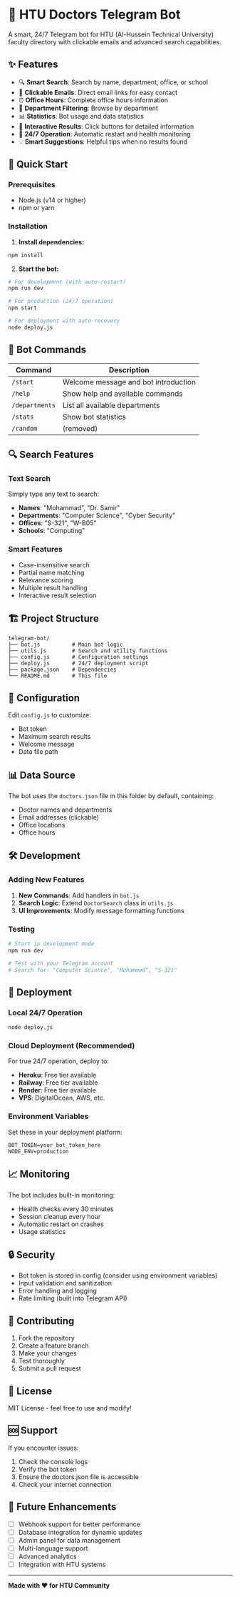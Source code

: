 # 🤖 HTU Doctors Telegram Bot

A smart, 24/7 Telegram bot for HTU (Al-Hussein Technical University) faculty directory with clickable emails and advanced search capabilities.

## ✨ Features

- 🔍 **Smart Search**: Search by name, department, office, or school
- 📧 **Clickable Emails**: Direct email links for easy contact
- ⏰ **Office Hours**: Complete office hours information
- 🏢 **Department Filtering**: Browse by department
- 📊 **Statistics**: Bot usage and data statistics
- 🎯 **Interactive Results**: Click buttons for detailed information
- 🔄 **24/7 Operation**: Automatic restart and health monitoring
- 💡 **Smart Suggestions**: Helpful tips when no results found

## 🚀 Quick Start

### Prerequisites
- Node.js (v14 or higher)
- npm or yarn

### Installation

1. **Install dependencies:**
```bash
npm install
```

2. **Start the bot:**
```bash
# For development (with auto-restart)
npm run dev

# For production (24/7 operation)
npm start

# For deployment with auto-recovery
node deploy.js
```

## 📱 Bot Commands

| Command | Description |
|---------|-------------|
| `/start` | Welcome message and bot introduction |
| `/help` | Show help and available commands |
| `/departments` | List all available departments |
| `/stats` | Show bot statistics |
| `/random` | (removed) |

## 🔍 Search Features

### Text Search
Simply type any text to search:
- **Names**: "Mohammad", "Dr. Samir"
- **Departments**: "Computer Science", "Cyber Security"
- **Offices**: "S-321", "W-B05"
- **Schools**: "Computing"

### Smart Features
- Case-insensitive search
- Partial name matching
- Relevance scoring
- Multiple result handling
- Interactive result selection

## 🏗️ Project Structure

```
telegram-bot/
├── bot.js          # Main bot logic
├── utils.js        # Search and utility functions
├── config.js       # Configuration settings
├── deploy.js       # 24/7 deployment script
├── package.json    # Dependencies
└── README.md       # This file
```

## 🔧 Configuration

Edit `config.js` to customize:
- Bot token
- Maximum search results
- Welcome message
- Data file path

## 📊 Data Source

The bot uses the `doctors.json` file in this folder by default, containing:
- Doctor names and departments
- Email addresses (clickable)
- Office locations
- Office hours

## 🛠️ Development

### Adding New Features

1. **New Commands**: Add handlers in `bot.js`
2. **Search Logic**: Extend `DoctorSearch` class in `utils.js`
3. **UI Improvements**: Modify message formatting functions

### Testing

```bash
# Start in development mode
npm run dev

# Test with your Telegram account
# Search for: "Computer Science", "Mohammad", "S-321"
```

## 🚀 Deployment

### Local 24/7 Operation
```bash
node deploy.js
```

### Cloud Deployment (Recommended)
For true 24/7 operation, deploy to:
- **Heroku**: Free tier available
- **Railway**: Free tier available
- **Render**: Free tier available
- **VPS**: DigitalOcean, AWS, etc.

### Environment Variables
Set these in your deployment platform:
```
BOT_TOKEN=your_bot_token_here
NODE_ENV=production
```

## 📈 Monitoring

The bot includes built-in monitoring:
- Health checks every 30 minutes
- Session cleanup every hour
- Automatic restart on crashes
- Usage statistics

## 🔒 Security

- Bot token is stored in config (consider using environment variables)
- Input validation and sanitization
- Error handling and logging
- Rate limiting (built into Telegram API)

## 🤝 Contributing

1. Fork the repository
2. Create a feature branch
3. Make your changes
4. Test thoroughly
5. Submit a pull request

## 📝 License

MIT License - feel free to use and modify!

## 🆘 Support

If you encounter issues:
1. Check the console logs
2. Verify the bot token
3. Ensure the doctors.json file is accessible
4. Check your internet connection

## 🎯 Future Enhancements

- [ ] Webhook support for better performance
- [ ] Database integration for dynamic updates
- [ ] Admin panel for data management
- [ ] Multi-language support
- [ ] Advanced analytics
- [ ] Integration with HTU systems

---

**Made with ❤️ for HTU Community** 